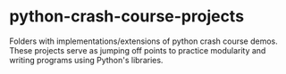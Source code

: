 # python-crash-course-projects
Folders with implementations/extensions of python crash course demos. These projects serve as jumping off points to practice modularity and writing programs using Python's libraries.
